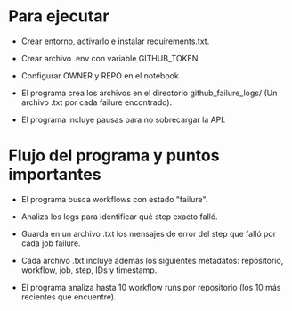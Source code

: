 # Para ejecutar

- Crear entorno, activarlo e instalar requirements.txt.

- Crear archivo .env con variable GITHUB_TOKEN.

- Configurar OWNER y REPO en el notebook.

- El programa crea los archivos en el directorio github_failure_logs/ (Un archivo .txt por cada failure encontrado).

- El programa incluye pausas para no sobrecargar la API.

# Flujo del programa y puntos importantes

- El programa busca workflows con estado "failure".

- Analiza los logs para identificar qué step exacto falló.

- Guarda en un archivo .txt los mensajes de error del step que falló por cada job failure.

- Cada archivo .txt incluye además los siguientes metadatos: repositorio, workflow, job, step, IDs y timestamp.

- El programa analiza hasta 10 workflow runs por repositorio (los 10 más recientes que encuentre).